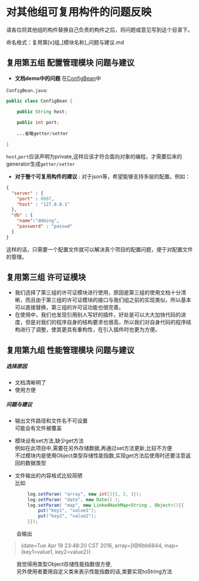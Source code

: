 # 对其他组可复用构件的问题反映

请各位将其他组的构件替换自己负责的构件之后，将问题或意见写到这个目录下。

命名格式：复用第[x]组\_[模块名称]\_问题与建议.md

## 复用第五组 配置管理模块 问题与建议

- **文档demo中的问题** 在[ConfigBean](https://github.com/SummerWish/TahitiConfigManager)中
 
`ConfigBean.java`:

```java
public class ConfigBean {

    public String host;
    
    public int port;
    
    ...省略getter/setter

}
```

`host`,`port`应该声明为private,这样应该才符合面向对象的编程，才需要后来的generator生成`getter/setter`

- **对于整个可复用构件的建议** : 对于json等，希望能够支持多层的配置。例如：

```json
{
  "server" : {
    "port" : 8887,
    "host" : "127.0.0.1"
  },
  "db" : {
    "name":"ddming",
    "password" : "passwd"
  }
}

```

这样的话，只需要一个配置文件就可以解决真个项目的配置问题，便于对配置文件的管理。
## 复用第三组 许可证模块 
* 我们选择了第三组的许可证模块进行使用，原因是第三组的使用文档十分清晰，而且由于第三组的许可证模块的接口与我们组之前的实现类似，所以基本可以直接替换，第三组的许可证功能也很完善。
* 在使用中，我们也发现引用别人写好的插件，好处是可以大大加快代码的进度，但是对我们的程序自身的结构要求也很高，所以我们对自身代码的程序结构进行了调整，使其更具有重构性，在引入插件时也更为方便。



## 复用第九组 性能管理模块 问题与建议

##### 选择原因

- 文档清晰明了 
- 使用方便 

##### 问题与建议

- 输出文件路径和文件名不可设置    
可能会有文件被覆盖

- 模块设有set方法,缺少get方法  
例如在此项目中,需要在另外存储数据,再通过set方法更新,比较不方便    
不过模块内是使用Object类型存储性能指数,实现get方法后使用时还要注意返回的数据类型   

- 文件输出的内容格式比较简陋    
比如   
```java
        log.setParam( "array", new int[]{1, 2, 3});
        log.setParam( "date", new Date() );
        log.setParam( "map", new LinkedHashMap<String , Object>(){{
            put("key1", "value1");
            put("key2", "value2");
        }});
```
&ensp;&ensp;&ensp;&ensp;会输出   
> {date=Tue Apr 19 23:48:20 CST 2016, array=[I@6bb6844, map={key1=value1, key2=value2}}

&ensp;&ensp;&ensp;&ensp;我觉得用类型Object存储性能指数很方便,   
&ensp;&ensp;&ensp;&ensp;另外使用者要用自定义类来表示性能指数的话,类要实现toString方法

